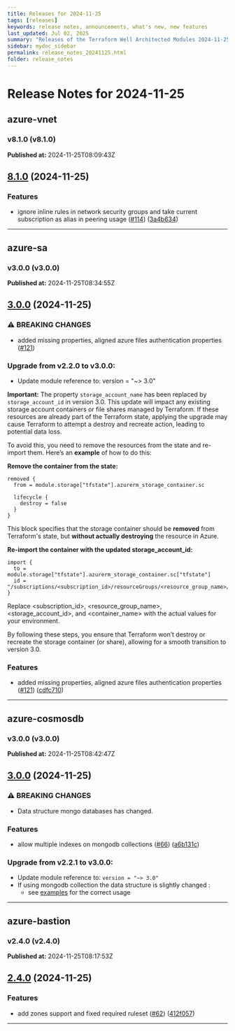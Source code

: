 ```yaml
---
title: Releases for 2024-11-25
tags: [releases]
keywords: release notes, announcements, what's new, new features
last_updated: Jul 02, 2025
summary: "Releases of the Terraform Well Architected Modules 2024-11-25"
sidebar: mydoc_sidebar
permalink: release_notes_20241125.html
folder: release_notes
---
```


# Release Notes for 2024-11-25

## azure-vnet
### v8.1.0 (v8.1.0)
**Published at:** 2024-11-25T08:09:43Z

## [8.1.0](https://github.com/CloudNationHQ/terraform-azure-vnet/compare/v8.0.3...v8.1.0) (2024-11-25)


### Features

* ignore inline rules in network security groups and take current subscription as alias in peering usage ([#114](https://github.com/CloudNationHQ/terraform-azure-vnet/issues/114)) ([3a4b634](https://github.com/CloudNationHQ/terraform-azure-vnet/commit/3a4b6345190a0a15cfe5ea87c102cb16d4bfedd6))

---

## azure-sa
### v3.0.0 (v3.0.0)
**Published at:** 2024-11-25T08:34:55Z

## [3.0.0](https://github.com/CloudNationHQ/terraform-azure-sa/compare/v2.2.1...v3.0.0) (2024-11-25)

### ⚠ BREAKING CHANGES

* added missing properties, aligned azure files authentication properties ([#121](https://github.com/CloudNationHQ/terraform-azure-sa/issues/121))

### Upgrade from v2.2.0 to v3.0.0:
* Update module reference to: version = "~> 3.0"

 **Important:** The property `storage_account_name` has been replaced by `storage_account_id` in version 3.0. This update will impact any existing storage account containers or file shares managed by Terraform. If these resources are already part of the Terraform state, applying the upgrade may cause Terraform to attempt a destroy and recreate action, leading to potential data loss.

To avoid this, you need to remove the resources from the state and re-import them. Here’s an **example** of how to do this:

**Remove the container from the state:**
```
removed {
  from = module.storage["tfstate"].azurerm_storage_container.sc

  lifecycle {
    destroy = false
  }
}
```

This block specifies that the storage container should be **removed** from Terraform's state, but **without actually destroying** the resource in Azure.

**Re-import the container with the updated storage_account_id:**
```
import {
  to = module.storage["tfstate"].azurerm_storage_container.sc["tfstate"]
  id = "/subscriptions/<subscription_id>/resourceGroups/<resource_group_name>/providers/Microsoft.Storage/storageAccounts/<storage_account_id>/blobServices/default/containers/<container_name>"
}
```

Replace <subscription_id>, <resource_group_name>, <storage_account_id>, and <container_name> with the actual values for your environment.

By following these steps, you ensure that Terraform won’t destroy or recreate the storage container (or share), allowing for a smooth transition to version 3.0.

### Features

* added missing properties, aligned azure files authentication properties ([#121](https://github.com/CloudNationHQ/terraform-azure-sa/issues/121)) ([cdfc710](https://github.com/CloudNationHQ/terraform-azure-sa/commit/cdfc71015459cb23773cd72c137c1c2e8be8f2be))

---

## azure-cosmosdb
### v3.0.0 (v3.0.0)
**Published at:** 2024-11-25T08:42:47Z

## [3.0.0](https://github.com/CloudNationHQ/terraform-azure-cosmosdb/compare/v2.2.1...v3.0.0) (2024-11-25)


### ⚠ BREAKING CHANGES

* Data structure mongo databases has changed.

### Features

* allow multiple indexes on mongodb collections ([#66](https://github.com/CloudNationHQ/terraform-azure-cosmosdb/issues/66)) ([a6b131c](https://github.com/CloudNationHQ/terraform-azure-cosmosdb/commit/a6b131c2138ae75a29820203f625d7edb8344a2e))

### Upgrade from v2.2.1 to v3.0.0:

- Update module reference to: `version = "~> 3.0"`
- If using mongodb collection the data structure is slightly changed :
  - see [examples](https://github.com/CloudNationHQ/terraform-azure-cosmosdb/blob/main/examples/mongodb/main.tf) for the correct usage

---

## azure-bastion
### v2.4.0 (v2.4.0)
**Published at:** 2024-11-25T08:17:53Z

## [2.4.0](https://github.com/CloudNationHQ/terraform-azure-bastion/compare/v2.3.0...v2.4.0) (2024-11-25)


### Features

* add zones support and fixed required ruleset ([#62](https://github.com/CloudNationHQ/terraform-azure-bastion/issues/62)) ([412f057](https://github.com/CloudNationHQ/terraform-azure-bastion/commit/412f0579e25fb22f926a4a516a56c7ececb0e267))

---

